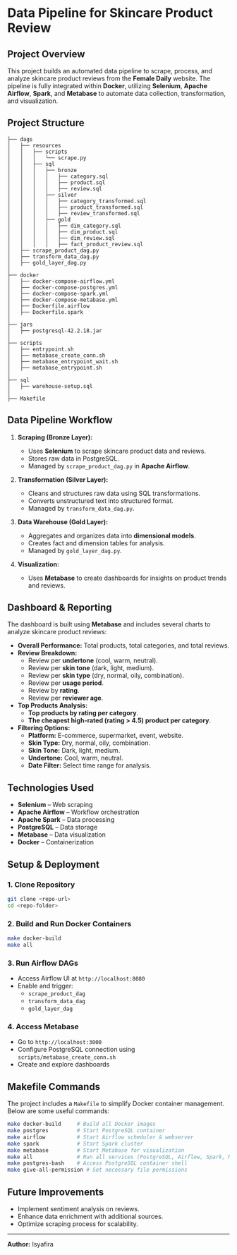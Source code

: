 # Data Pipeline for Skincare Product Review

## Project Overview
This project builds an automated data pipeline to scrape, process, and analyze skincare product reviews from the **Female Daily** website. The pipeline is fully integrated within **Docker**, utilizing **Selenium**, **Apache Airflow**, **Spark**, and **Metabase** to automate data collection, transformation, and visualization.

## Project Structure
```
├── dags
│   ├── resources
│   │   ├── scripts
│   │   │   └── scrape.py
│   │   ├── sql
│   │   │   ├── bronze
│   │   │   │   ├── category.sql
│   │   │   │   ├── product.sql
│   │   │   │   ├── review.sql
│   │   │   ├── silver
│   │   │   │   ├── category_transformed.sql
│   │   │   │   ├── product_transformed.sql
│   │   │   │   ├── review_transformed.sql
│   │   │   ├── gold
│   │   │   │   ├── dim_category.sql
│   │   │   │   ├── dim_product.sql
│   │   │   │   ├── dim_review.sql
│   │   │   │   ├── fact_product_review.sql
│   ├── scrape_product_dag.py
│   ├── transform_data_dag.py
│   ├── gold_layer_dag.py
│
├── docker
│   ├── docker-compose-airflow.yml
│   ├── docker-compose-postgres.yml
│   ├── docker-compose-spark.yml
│   ├── docker-compose-metabase.yml
│   ├── Dockerfile.airflow
│   ├── Dockerfile.spark
│
├── jars
│   ├── postgresql-42.2.18.jar
│
├── scripts
│   ├── entrypoint.sh
│   ├── metabase_create_conn.sh
│   ├── metabase_entrypoint_wait.sh
│   ├── metabase_entrypoint.sh
│
├── sql
│   ├── warehouse-setup.sql
│
├── Makefile
```

## Data Pipeline Workflow
1. **Scraping (Bronze Layer):**
   - Uses **Selenium** to scrape skincare product data and reviews.
   - Stores raw data in PostgreSQL.
   - Managed by `scrape_product_dag.py` in **Apache Airflow**.

2. **Transformation (Silver Layer):**
   - Cleans and structures raw data using SQL transformations.
   - Converts unstructured text into structured format.
   - Managed by `transform_data_dag.py`.

3. **Data Warehouse (Gold Layer):**
   - Aggregates and organizes data into **dimensional models**.
   - Creates fact and dimension tables for analysis.
   - Managed by `gold_layer_dag.py`.

4. **Visualization:**
   - Uses **Metabase** to create dashboards for insights on product trends and reviews.

## Dashboard & Reporting
The dashboard is built using **Metabase** and includes several charts to analyze skincare product reviews:

- **Overall Performance:** Total products, total categories, and total reviews.
- **Review Breakdown:**
  - Review per **undertone** (cool, warm, neutral).
  - Review per **skin tone** (dark, light, medium).
  - Review per **skin type** (dry, normal, oily, combination).
  - Review per **usage period**.
  - Review by **rating**.
  - Review per **reviewer age**.
- **Top Products Analysis:**
  - **Top products by rating per category**.
  - **The cheapest high-rated (rating > 4.5) product per category**.
- **Filtering Options:**
  - **Platform:** E-commerce, supermarket, event, website.
  - **Skin Type:** Dry, normal, oily, combination.
  - **Skin Tone:** Dark, light, medium.
  - **Undertone:** Cool, warm, neutral.
  - **Date Filter:** Select time range for analysis.

## Technologies Used
- **Selenium** – Web scraping
- **Apache Airflow** – Workflow orchestration
- **Apache Spark** – Data processing
- **PostgreSQL** – Data storage
- **Metabase** – Data visualization
- **Docker** – Containerization

## Setup & Deployment
### 1. Clone Repository
```bash
git clone <repo-url>
cd <repo-folder>
```

### 2. Build and Run Docker Containers
```bash
make docker-build
make all
```

### 3. Run Airflow DAGs
- Access Airflow UI at `http://localhost:8080`
- Enable and trigger:
  - `scrape_product_dag`
  - `transform_data_dag`
  - `gold_layer_dag`

### 4. Access Metabase
- Go to `http://localhost:3000`
- Configure PostgreSQL connection using `scripts/metabase_create_conn.sh`
- Create and explore dashboards

## Makefile Commands
The project includes a `Makefile` to simplify Docker container management. Below are some useful commands:

```bash
make docker-build     # Build all Docker images
make postgres         # Start PostgreSQL container
make airflow          # Start Airflow scheduler & webserver
make spark            # Start Spark cluster
make metabase         # Start Metabase for visualization
make all              # Run all services (PostgreSQL, Airflow, Spark, Metabase)
make postgres-bash    # Access PostgreSQL container shell
make give-all-permission # Set necessary file permissions
```

## Future Improvements
- Implement sentiment analysis on reviews.
- Enhance data enrichment with additional sources.
- Optimize scraping process for scalability.

---
**Author:** Isyafira